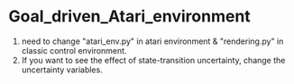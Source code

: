 # Goal_driven_Atari_environment

1. need to change "atari_env.py" in atari environment & "rendering.py" in classic control environment.
2. If you want to see the effect of state-transition uncertainty, change the uncertainty variables.
